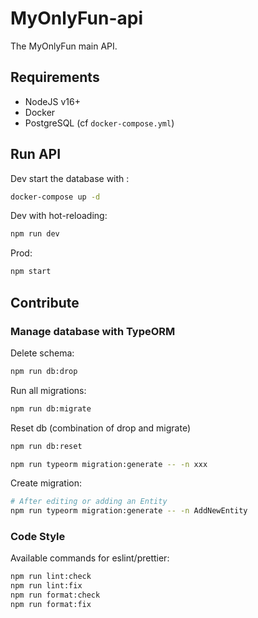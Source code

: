 # MyOnlyFun-api

The MyOnlyFun main API.

## Requirements

- NodeJS v16+
- Docker
- PostgreSQL (cf `docker-compose.yml`)

## Run API

Dev start the database with :

```sh
docker-compose up -d
```

Dev with hot-reloading:

```sh
npm run dev
```

Prod:

```sh
npm start
```

## Contribute

### Manage database with TypeORM

Delete schema:

```sh
npm run db:drop
```

Run all migrations:

```sh
npm run db:migrate
```

Reset db (combination of drop and migrate)

```sh
npm run db:reset
```

```sh
npm run typeorm migration:generate -- -n xxx
```

Create migration:

```sh
# After editing or adding an Entity
npm run typeorm migration:generate -- -n AddNewEntity
```

### Code Style

Available commands for eslint/prettier:

```sh
npm run lint:check
npm run lint:fix
npm run format:check
npm run format:fix
```
